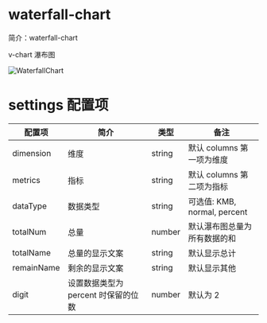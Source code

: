 # waterfall-chart

简介：waterfall-chart

v-chart 瀑布图

![WaterfallChart](https://user-images.githubusercontent.com/6414178/44137279-61c8508a-a0a2-11e8-9a66-28f15c6038a6.png)

# settings 配置项

| 配置项     | 简介                                | 类型   | 备注                         |
| ---------- | ----------------------------------- | ------ | ---------------------------- |
| dimension  | 维度                                | string | 默认 columns 第一项为维度    |
| metrics    | 指标                                | string | 默认 columns 第二项为指标    |
| dataType   | 数据类型                            | string | 可选值: KMB, normal, percent |
| totalNum   | 总量                                | number | 默认瀑布图总量为所有数据的和 |
| totalName  | 总量的显示文案                      | string | 默认显示总计                 |
| remainName | 剩余的显示文案                      | string | 默认显示其他                 |
| digit      | 设置数据类型为 percent 时保留的位数 | number | 默认为 2                     |
